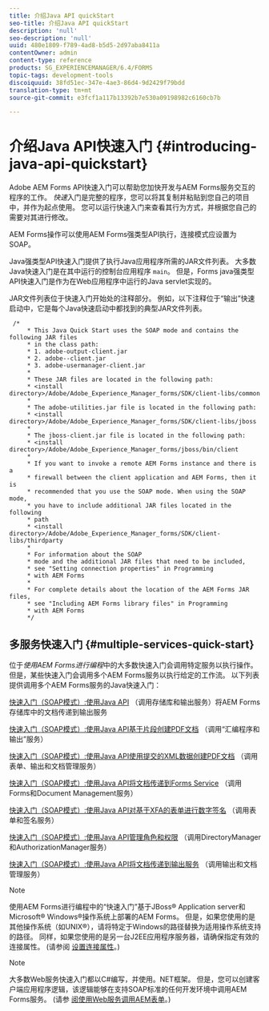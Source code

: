 ```yaml
---
title: 介绍Java API quickStart
seo-title: 介绍Java API quickStart
description: 'null'
seo-description: 'null'
uuid: 480e1809-f789-4ad8-b5d5-2d97aba8411a
contentOwner: admin
content-type: reference
products: SG_EXPERIENCEMANAGER/6.4/FORMS
topic-tags: development-tools
discoiquuid: 38fd51ec-347e-4ae3-86d4-9d2429f79bdd
translation-type: tm+mt
source-git-commit: e3fcf1a117b13392b7e530a09198982c6160cb7b

---
```



# 介绍Java API快速入门 {#introducing-java-api-quickstart}

Adobe AEM Forms API快速入门可以帮助您加快开发与AEM Forms服务交互的程序的工作。 *快速*&#x200B;入门是完整的程序，您可以将其复制并粘贴到您自己的项目中，并作为起点使用。 您可以运行快速入门来查看其行为方式，并根据您自己的需要对其进行修改。

AEM Forms操作可以使用AEM Forms强类型API执行，连接模式应设置为SOAP。

Java强类型API快速入门提供了执行Java应用程序所需的JAR文件列表。 大多数Java快速入门是在其中运行的控制台应用程序 `main`。 但是，Forms java强类型API快速入门是作为在Web应用程序中运行的Java servlet实现的。

JAR文件列表位于快速入门开始处的注释部分。 例如，以下注释位于“输出”快速启动中，它是每个Java快速启动中都找到的典型JAR文件列表。

```as3
 /* 
     * This Java Quick Start uses the SOAP mode and contains the following JAR files 
     * in the class path: 
     * 1. adobe-output-client.jar 
     * 2. adobe--client.jar 
     * 3. adobe-usermanager-client.jar 
     * 
     * These JAR files are located in the following path: 
     * <install directory>/Adobe/Adobe_Experience_Manager_forms/SDK/client-libs/common 
     * 
     * The adobe-utilities.jar file is located in the following path: 
     * <install directory>/Adobe/Adobe_Experience_Manager_forms/SDK/client-libs/jboss 
     * 
     * The jboss-client.jar file is located in the following path: 
     * <install directory>/Adobe/Adobe_Experience_Manager_forms/jboss/bin/client 
     * 
     * If you want to invoke a remote AEM Forms instance and there is a 
     * firewall between the client application and AEM Forms, then it is  
     * recommended that you use the SOAP mode. When using the SOAP mode,  
     * you have to include additional JAR files located in the following  
     * path 
     * <install directory>/Adobe/Adobe_Experience_Manager_forms/SDK/client-libs/thirdparty 
     * 
     * For information about the SOAP  
     * mode and the additional JAR files that need to be included,  
     * see "Setting connection properties" in Programming  
     * with AEM Forms 
     * 
     * For complete details about the location of the AEM Forms JAR files,  
     * see "Including AEM Forms library files" in Programming  
     * with AEM Forms 
     */
```

## 多服务快速入门 {#multiple-services-quick-start}

位于*使用AEM Forms进行编程*中的大多数快速入门会调用特定服务以执行操作。 但是，某些快速入门会调用多个AEM Forms服务以执行给定的工作流。 以下列表提供调用多个AEM Forms服务的Java快速入门：

[快速入门（SOAP模式）:使用Java API](/help/forms/developing/output-service-java-api-quick.md#quick-start-soap-mode-passing-a-document-located-in-the-repository-to-the-output-service-using-the-java-api) （调用存储库和输出服务）将AEM Forms存储库中的文档传递到输出服务

[快速入门（SOAP模式）:使用Java API基于片段创建PDF文档](/help/forms/developing/output-service-java-api-quick.md#quick-start-soap-mode-creating-a-pdf-document-based-on-fragments-using-the-java-api) （调用“汇编程序和输出”服务）

[快速入门（SOAP模式）:使用Java API使用提交的XML数据创建PDF文档](/help/forms/developing/forms-service-api-quick-starts.md#quick-start-soap-mode-creating-pdf-documents-with-submitted-xml-data-using-the-java-api) （调用表单、输出和文档管理服务）

[快速入门（SOAP模式）:使用Java API将文档传递到Forms Service](/help/forms/developing/forms-service-api-quick-starts.md#quick-start-soap-mode-passing-documents-to-the-forms-service-using-the-java-api) （调用Forms和Document Management服务）

[快速入门（SOAP模式）:使用Java API对基于XFA的表单进行数字签名](/help/forms/developing/signature-service-java-api-quick.md#quick-start-soap-mode-digitally-signing-a-xfa-based-form-using-the-java-api) （调用表单和签名服务）

[快速入门（SOAP模式）:使用Java API管理角色和权限](/help/forms/developing/user-manager-java-api-quick.md#quick-start-soap-mode-managing-roles-and-permissions-using-the-java-api) （调用DirectoryManager和AuthorizationManager服务）

[快速入门（SOAP模式）:使用Java API将文档传递到输出服务](/help/forms/developing/output-service-java-api-quick.md#quick-start-soap-mode-passing-documents-to-the-output-service-using-the-java-api) （调用输出和文档管理服务）

>[!NOTE]
>
>使用AEM Forms进行编程中的“快速入门”基于JBoss® Application server和Microsoft® Windows®操作系统上部署的AEM Forms。 但是，如果您使用的是其他操作系统（如UNIX®），请将特定于Windows的路径替换为适用操作系统支持的路径。 同样，如果您使用的是另一台J2EE应用程序服务器，请确保指定有效的连接属性。 (请参阅 [设置连接属性](/help/forms/developing/invoking-aem-forms-using-java.md#setting-connection-properties)。)

>[!NOTE]
>
>大多数Web服务快速入门都以C#编写，并使用。NET框架。 但是，您可以创建客户端应用程序逻辑，该逻辑能够在支持SOAP标准的任何开发环境中调用AEM Forms服务。 (请参 [阅使用Web服务调用AEM表单](/help/forms/developing/invoking-aem-forms-using-web.md#invoking-aem-forms-using-web-services)。)

